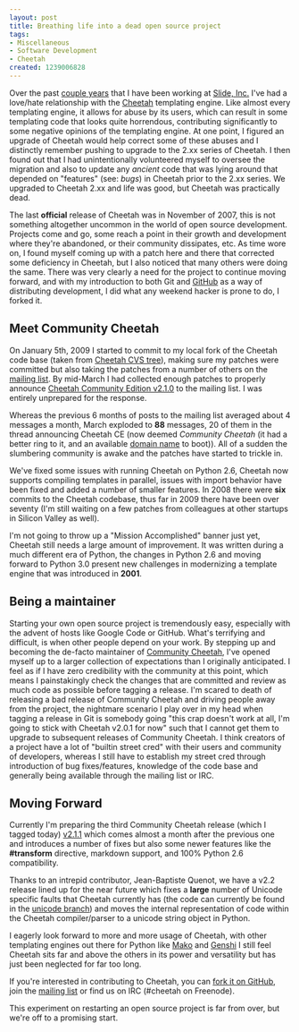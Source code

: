 ```yaml
--- 
layout: post
title: Breathing life into a dead open source project
tags: 
- Miscellaneous
- Software Development
- Cheetah
created: 1239006828
---
```

Over the past [couple years](http://twitter.com/agentdero/status/1441656514) that I have been working at [Slide, Inc.](http://www.slide.com) I've had a love/hate relationship with the [Cheetah](http://www.cheetahtemplate.org) templating engine. Like almost every templating engine, it allows for abuse by its users, which can result in some templating code that looks quite horrendous, contributing significantly to some negative opinions of the templating engine. At one point, I figured an upgrade of Cheetah would help correct some of these abuses and I distinctly remember pushing to upgrade to the 2.xx series of Cheetah. I then found out that I had unintentionally volunteered myself to oversee the migration and also to update any *ancient* code that was lying around that depended on "features" (see: *bugs*) in Cheetah prior to the 2.xx series. We upgraded to Cheetah 2.xx and life was good, but Cheetah was practically dead.

The last **official** release of Cheetah was in November of 2007, this is not something altogether uncommon in the world of open source development. Projects come and go, some reach a point in their growth and development where they're abandoned, or their community dissipates, etc. As time wore on, I found myself coming up with a patch here and there that corrected some deficiency in Cheetah, but I also noticed that many others were doing the same. There was very clearly a need for the project to continue moving forward, and with my introduction to both Git and [GitHub](http://www.github.com) as a way of distributing development, I did what any weekend hacker is prone to do, I forked it.
<!--break-->
Meet Community Cheetah
----------------
On January 5th, 2009 I started to commit to my local fork of the Cheetah code base (taken from [Cheetah CVS tree](http://sourceforge.net/scm/?type=cvs&group_id=28961)), making sure my patches were committed but also taking the patches from a number of others on the [mailing list](https://lists.sourceforge.net/lists/listinfo/cheetahtemplate-discuss). By mid-March I had collected enough patches to properly announce [Cheetah Community Edition v2.1.0](http://sourceforge.net/mailarchive/forum.php?thread_name=20090316070839.GD31561%40starfruit.corp.slide.com&forum_name=cheetahtemplate-discuss) to the mailing list. I was entirely unprepared for the response.

Whereas the previous 6 months of posts to the mailing list averaged about 4 messages a month, March exploded to **88** messages, 20 of them in the thread announcing Cheetah CE (now deemed *Community Cheetah* (it had a better ring to it, and an available [domain name](http://www.communitycheetah.org) to boot)). All of a sudden the slumbering community is awake and the patches have started to trickle in. 

We've fixed some issues with running Cheetah on Python 2.6, Cheetah now supports compiling templates in parallel, issues with import behavior have been fixed and added a number of smaller features. In 2008 there were **six** commits to the Cheetah codebase, thus far in 2009 there have been over seventy (I'm still waiting on a few patches from colleagues at other startups in Silicon Valley as well). 

I'm not going to throw up a "Mission Accomplished" banner just yet, Cheetah still needs a large amount of improvement. It was written during a much different era of Python, the changes in Python 2.6 and moving forward to Python 3.0 present new challenges in modernizing a template engine that was introduced in **2001**. 


Being a maintainer
-----------------
Starting your own open source project is tremendously easy, especially with the advent of hosts like Google Code or GitHub. What's terrifying and difficult, is when other people depend on your work. By stepping up and becoming the de-facto maintainer of [Community Cheetah](http://www.communitycheetah.org), I've opened myself up to a larger collection of expectations than I originally anticipated. I feel as if I have zero credibility with the community at this point, which means I painstakingly check the changes that are committed and review as much code as possible before tagging a release. I'm scared to death of releasing a bad release of Community Cheetah and driving people away from the project, the nightmare scenario I play over in my head when tagging a release in Git is somebody going "this crap doesn't work at all, I'm going to stick with Cheetah v2.0.1 for now" such that I cannot get them to upgrade to subsequent releases of Community Cheetah. I think creators of a project have a lot of "builtin street cred" with their users and community of developers, whereas I still have to establish my street cred through introduction of bug fixes/features, knowledge of the code base and generally being available through the mailing list or IRC.


Moving Forward
-------------
Currently I'm preparing the third Community Cheetah release (which I tagged today) [v2.1.1](http://github.com/rtyler/cheetah/tarball/v2.1.1rc1) which comes almost a month after the previous one and introduces a number of fixes but also some newer features like the **#transform** directive, markdown support, and 100% Python 2.6 compatibility.

Thanks to an intrepid contributor, Jean-Baptiste Quenot, we have a v2.2 release lined up for the near future which fixes a **large** number of Unicode specific faults that Cheetah currently has (the code can currently be found in the [unicode branch](http://github.com/rtyler/cheetah/tree/unicode)) and moves the internal representation of code within the Cheetah compiler/parser to a unicode string object in Python.

I eagerly look forward to more and more usage of Cheetah, with other templating engines out there for Python like [Mako](http://www.makotemplates.org/) and [Genshi](http://genshi.edgewall.org/) I still feel Cheetah sits far and above the others in its power and versatility but has just been neglected for far too long.

If you're interested in contributing to Cheetah, you can [fork it on GitHub](http://github.com/rtyler/cheetah/tree/master), join the [mailing list](http://lists.sourceforge.net/lists/listinfo/cheetahtemplate-discuss) or find us on IRC (#cheetah on Freenode). 

This experiment on restarting an open source project is far from over, but we're off to a promising start.
